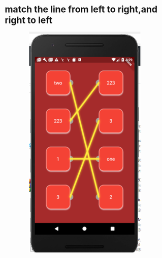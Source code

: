 # match the line from left to right,and right to left
<p align="center">
  <img src="https://github.com/satishsoni777/match_the_following_game/blob/master/lib/Capture.PNG" width="350" title="hover text">
</p>
